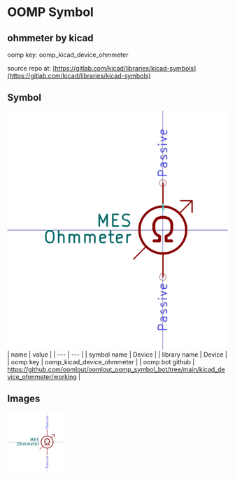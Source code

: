 # OOMP Symbol  
## ohmmeter  by kicad  
  
oomp key: oomp_kicad_device_ohmmeter  
  
source repo at: [https://gitlab.com/kicad/libraries/kicad-symbols](https://gitlab.com/kicad/libraries/kicad-symbols)  
## Symbol  
  
[![working.png](working_600.png)](working.png)  
| name | value | 
| --- | --- | 
| symbol name | Device | 
| library name | Device | 
| oomp key | oomp_kicad_device_ohmmeter | 
| oomp bot github | https://github.com/oomlout/oomlout_oomp_symbol_bot/tree/main/kicad_device_ohmmeter/working | 
## Images  
  
[![working.png](working_140.png)](working.png)  

